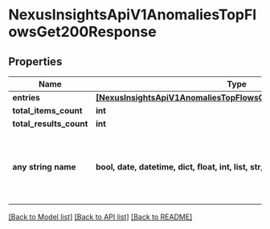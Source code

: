 # NexusInsightsApiV1AnomaliesTopFlowsGet200Response


## Properties
Name | Type | Description | Notes
------------ | ------------- | ------------- | -------------
**entries** | [**[NexusInsightsApiV1AnomaliesTopFlowsGet200ResponseEntriesInner]**](NexusInsightsApiV1AnomaliesTopFlowsGet200ResponseEntriesInner.md) |  | [optional] 
**total_items_count** | **int** |  | [optional] 
**total_results_count** | **int** |  | [optional] 
**any string name** | **bool, date, datetime, dict, float, int, list, str, none_type** | any string name can be used but the value must be the correct type | [optional]

[[Back to Model list]](../README.md#documentation-for-models) [[Back to API list]](../README.md#documentation-for-api-endpoints) [[Back to README]](../README.md)



